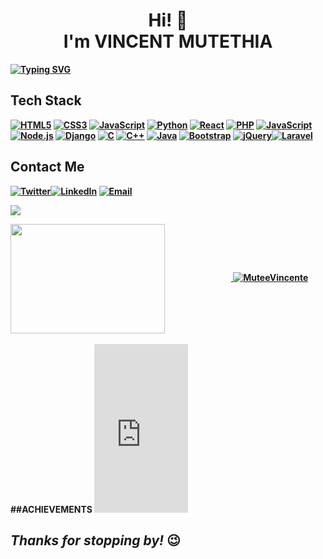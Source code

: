 
<body>
  <h1 align="center">Hi!  <span class="hand"> 👋</span><br>  I'm <b>VINCENT MUTETHIA<b></h1>

[![Typing SVG](https://readme-typing-svg.demolab.com/?lines=I+am+Vincent.;+A+Computer+Science+Student.;JKUAT-UNIVERSITY:KENYA&color=00ff00&bgColor=000000)](https://git.io/typing-svg)


## **Tech Stack**
[![HTML5](https://img.shields.io/badge/HTML5-%23E34F26.svg?style=for-the-badge&logo=html5&logoColor=white)]()
[![CSS3](https://img.shields.io/badge/CSS3-%231572B6.svg?style=for-the-badge&logo=css3&logoColor=white)]()
[![JavaScript](https://img.shields.io/badge/JavaScript-%23323330.svg?style=for-the-badge&logo=javascript&logoColor=%23F7DF1E)]()
[![Python](https://img.shields.io/badge/Python-%2314354C.svg?style=for-the-badge&logo=python&logoColor=white)]()
[![React](https://img.shields.io/badge/React-%2320232a.svg?style=for-the-badge&logo=react&logoColor=%2361DAFB)]()
[![PHP](https://img.shields.io/badge/PHP-%23777BB4.svg?style=for-the-badge&logo=php&logoColor=white)]()
[![JavaScript](https://img.shields.io/badge/JavaScript-%23323330.svg?style=for-the-badge&logo=javascript&logoColor=%23F7DF1E)]()
[![Node.js](https://img.shields.io/badge/Node.js-%23323330.svg?style=for-the-badge&logo=node.js&logoColor=%23F7DF1E)]()
[![Django](https://img.shields.io/badge/Django-%23323330.svg?style=for-the-badge&logo=django&logoColor=%23F7DF1E)]()
[![C](https://img.shields.io/badge/C-%23323330.svg?style=for-the-badge&logo=c&logoColor=%23F7DF1E)]()
[![C++](https://img.shields.io/badge/C++-%23323330.svg?style=for-the-badge&logo=c%2B%2B&logoColor=%23F7DF1E)]()
[![Java](https://img.shields.io/badge/Java-%23323330.svg?style=for-the-badge&logo=java&logoColor=%23F7DF1E)]()
[![Bootstrap](https://img.shields.io/badge/Bootstrap-%23323330.svg?style=for-the-badge&logo=bootstrap&logoColor=%23F7DF1E)]()
[![jQuery](https://img.shields.io/badge/jQuery-%23323330.svg?style=for-the-badge&logo=jquery&logoColor=%23F7DF1E)]()[![Laravel](https://img.shields.io/badge/Laravel-%23FF2D20.svg?style=for-the-badge&logo=laravel&logoColor=white)]()




## **Contact Me**
[![Twitter](https://img.shields.io/badge/Twitter-%231DA1F2.svg?style=for-the-badge&logo=Twitter&logoColor=white)](https://twitter.com/MuteeVincente)[![LinkedIn](https://img.shields.io/badge/LinkedIn-%230077B5.svg?style=for-the-badge&logo=LinkedIn&logoColor=white)](https://www.linkedin.com/in/vincent-mutethia-b83566226/)
[![Email](https://img.shields.io/badge/Email-%23D14836.svg?style=for-the-badge&logo=Gmail&logoColor=white)](mailto:vinniemutee@gmail.com)

<!-- <a href="http://www.github.com/MuteeVincente"><img src="https://github-readme-stats.vercel.app/api?username=muteevincente&show_icons=true&hide=&count_private=true&title_color=2ecc71&text_color=ffffff&icon_color=2ecc71&bg_color=1c1917&hide_border=true&show_icons=true" /></a> -->

<a href="http://www.github.com/MuteeVincente"><img src="https://github-readme-streak-stats.herokuapp.com/?user=MuteeVincente&stroke=ffffff&background=1c1917&ring=2ecc71&fire=2ecc71&currStreakNum=ffffff&currStreakLabel=2ecc71&sideNums=ffffff&sideLabels=ffffff&dates=ffffff&hide_border=true" /></a>

<a href="https://github.com/MuteeVincente">
    <img align="center" 
         height="175px"  
         src="https://denvercoder1-github-readme-stats.vercel.app/api/top-langs/?username=MuteeVincente&langs_count=8&layout=compact&theme=react&border_color=7F3FBF&bg_color=0D1117&title_color=00FF00&icon_color=7ED957" 
         height="192px" 
         width="70%"/>
</a>
<a href="https://github.com/MuteeVincente">
    <img src="https://github-profile-summary-cards.vercel.app/api/cards/profile-details?username=MuteeVincente&theme=radical&" alt="MuteeVincente"/>
</a>


<br>
<br>
##ACHIEVEMENTS
<iframe width="150" height="270" src="https://www.credly.com/badges/669e5814-b8a4-4ae7-be9d-fbf2d6d82baa/public_url" frameborder="0" allowfullscreen></iframe>

## ***Thanks for stopping by!*** 😉
